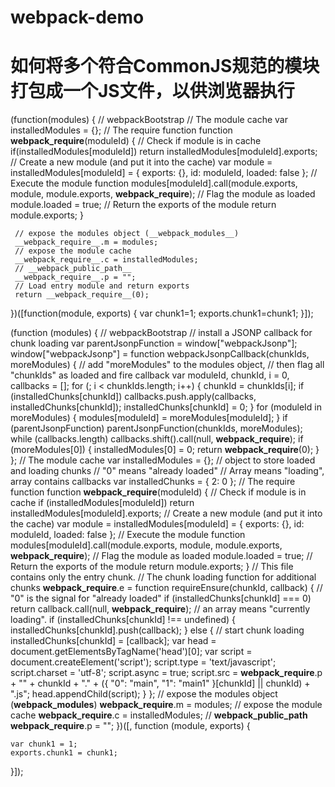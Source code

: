 # webpack-demo

# 如何将多个符合CommonJS规范的模块打包成一个JS文件，以供浏览器执行

(function(modules) { // webpackBootstrap
     // The module cache
     var installedModules = {};
     // The require function
     function __webpack_require__(moduleId) {
         // Check if module is in cache
         if(installedModules[moduleId])
             return installedModules[moduleId].exports;
         // Create a new module (and put it into the cache)
         var module = installedModules[moduleId] = {
             exports: {},
             id: moduleId,
             loaded: false
         };
         // Execute the module function
         modules[moduleId].call(module.exports, module, module.exports, __webpack_require__);
         // Flag the module as loaded
         module.loaded = true;
         // Return the exports of the module
         return module.exports;
     }


     // expose the modules object (__webpack_modules__)
     __webpack_require__.m = modules;
     // expose the module cache
     __webpack_require__.c = installedModules;
     // __webpack_public_path__
     __webpack_require__.p = "";
     // Load entry module and return exports
     return __webpack_require__(0);
 })([function(module, exports) {
    var chunk1=1;
    exports.chunk1=chunk1;
}]);


(function (modules) { // webpackBootstrap
    // install a JSONP callback for chunk loading
    var parentJsonpFunction = window["webpackJsonp"];
    window["webpackJsonp"] = function webpackJsonpCallback(chunkIds, moreModules) {
        // add "moreModules" to the modules object,
        // then flag all "chunkIds" as loaded and fire callback
        var moduleId, chunkId, i = 0, callbacks = [];
        for (; i < chunkIds.length; i++) {
            chunkId = chunkIds[i];
            if (installedChunks[chunkId])
                callbacks.push.apply(callbacks, installedChunks[chunkId]);
            installedChunks[chunkId] = 0;
        }
        for (moduleId in moreModules) {
            modules[moduleId] = moreModules[moduleId];
        }
        if (parentJsonpFunction) parentJsonpFunction(chunkIds, moreModules);
        while (callbacks.length)
            callbacks.shift().call(null, __webpack_require__);
        if (moreModules[0]) {
            installedModules[0] = 0;
            return __webpack_require__(0);
        }
    };
    // The module cache
    var installedModules = {};
    // object to store loaded and loading chunks
    // "0" means "already loaded"
    // Array means "loading", array contains callbacks
    var installedChunks = {
        2: 0
    };
    // The require function
    function __webpack_require__(moduleId) {
        // Check if module is in cache
        if (installedModules[moduleId])
            return installedModules[moduleId].exports;
        // Create a new module (and put it into the cache)
        var module = installedModules[moduleId] = {
            exports: {},
            id: moduleId,
            loaded: false
        };
        // Execute the module function
        modules[moduleId].call(module.exports, module, module.exports, __webpack_require__);
        // Flag the module as loaded
        module.loaded = true;
        // Return the exports of the module
        return module.exports;
    }
    // This file contains only the entry chunk.
    // The chunk loading function for additional chunks
    __webpack_require__.e = function requireEnsure(chunkId, callback) {
        // "0" is the signal for "already loaded"
        if (installedChunks[chunkId] === 0)
            return callback.call(null, __webpack_require__);
        // an array means "currently loading".
        if (installedChunks[chunkId] !== undefined) {
            installedChunks[chunkId].push(callback);
        } else {
            // start chunk loading
            installedChunks[chunkId] = [callback];
            var head = document.getElementsByTagName('head')[0];
            var script = document.createElement('script');
            script.type = 'text/javascript';
            script.charset = 'utf-8';
            script.async = true;
            script.src = __webpack_require__.p + "" + chunkId + "." + ({ "0": "main", "1": "main1" }[chunkId] || chunkId) + ".js";
            head.appendChild(script);
        }
    };
    // expose the modules object (__webpack_modules__)
    __webpack_require__.m = modules;
    // expose the module cache
    __webpack_require__.c = installedModules;
    // __webpack_public_path__
    __webpack_require__.p = "";
})([, function (module, exports) {

    var chunk1 = 1;
    exports.chunk1 = chunk1;

}]);